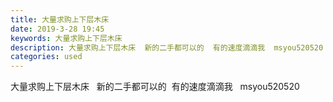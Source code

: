 ```yaml
---
title: 大量求购上下层木床
date: 2019-3-28 19:45
keywords: 大量求购上下层木床
description: 大量求购上下层木床  新的二手都可以的  有的速度滴滴我  msyou520520
categories: used
---
```

<td class="t_f" id="postmessage_3332353">

大量求购上下层木床   新的二手都可以的  有的速度滴滴我   msyou520520</td>
